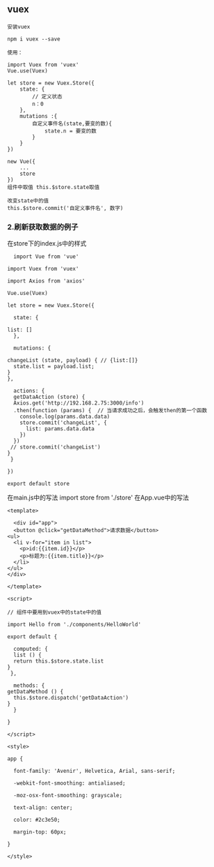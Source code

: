 ## vuex

	安装vuex

	npm i vuex --save

	使用：

	import Vuex from 'vuex'
	Vue.use(Vuex)
	
	let store = new Vuex.Store({
		state: {
			// 定义状态
			n：0
		},
		mutations :{
			自定义事件名(state,要变的数){
				state.n = 要变的数
			}
		}
	})
	
	new Vue({
		...
		store
	})
	组件中取值 this.$store.state取值
	
	改变state中的值
	this.$store.commit('自定义事件名', 数字)

### 2.刷新获取数据的例子

在store下的index.js中的样式

      import Vue from 'vue'
    
    import Vuex from 'vuex'
    
    import Axios from 'axios'
    
    Vue.use(Vuex)
    
    let store = new Vuex.Store({
    
      state: {
    
    list: []
      },
    
      mutations: {
    
    changeList (state, payload) { // {list:[]}
      state.list = payload.list;
    }
    },
    
      actions: {
      getDataAction (store) {
      Axios.get('http://192.168.2.75:3000/info')
      .then(function (params) {  // 当请求成功之后，会触发then的第一个函数
        console.log(params.data.data)
        store.commit('changeList', {
          list: params.data.data
        })
      })
     // store.commit('changeList')
    }
     }
    
    })
    
    export default store
    
  在main.js中的写法
    import store from './store'
     在App.vue中的写法
    
    <template>
    
      <div id="app">
      <button @click="getDataMethod">请求数据</button>
    <ul>
      <li v-for="item in list">
        <p>id:{{item.id}}</p>
        <p>标题为:{{item.title}}</p>
      </li>
    </ul>
    </div>
    
    </template>
    
    <script>
    
    // 组件中要用到vuex中的state中的值
    
    import Hello from './components/HelloWorld'
    
    export default {
    
      computed: {
      list () {
      return this.$store.state.list
    }
     },
    
      methods: {
    getDataMethod () {
      this.$store.dispatch('getDataAction')
    }
      }
    
    }
    
    </script>
    
    <style>
    
    app {
    
      font-family: 'Avenir', Helvetica, Arial, sans-serif;
    
      -webkit-font-smoothing: antialiased;
    
      -moz-osx-font-smoothing: grayscale;
    
      text-align: center;
    
      color: #2c3e50;
    
      margin-top: 60px;
    
    }
    
    </style>
    
    



